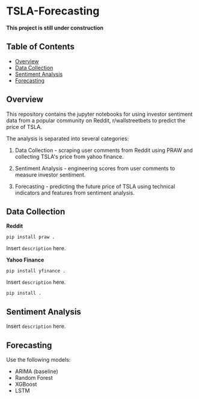 # TSLA-Forecasting

**This project is still under construction**

## Table of Contents

- [Overview](#overview)
- [Data Collection](#data-collection)
- [Sentiment Analysis](#sentiment-analysis)
- [Forecasting](#forecasting)

## Overview

This repository contains the jupyter notebooks for using investor sentiment data from a popular community on Reddit, r/wallstreetbets to predict the price of TSLA.

The analysis is separated into several categories:

1. Data Collection - scraping user comments from Reddit using PRAW and collecting TSLA's price from yahoo finance.

2. Sentiment Analysis - engineering scores from user comments to measure investor sentiment.

3. Forecasting - predicting the future price of TSLA using technical indicators and features from sentiment analysis.

## Data Collection

**Reddit**

```console
pip install praw .
```
Insert `description` here.

**Yahoo Finance**

```console
pip install yfinance .
```
Insert `description` here.

```console
pip install .
```

## Sentiment Analysis

Insert `description` here.

## Forecasting

Use the following models:
- ARIMA (baseline)
- Random Forest
- XGBoost
- LSTM






